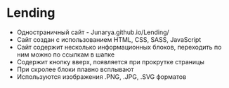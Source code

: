 # Lending

- Одностраничный сайт - Junarya.github.io/Lending/
- Сайт создан с использованием HTML, CSS, SASS, JavaScript
- Сайт содержит несколько информационных блоков, переходить по ним можно по ссылкам в шапке
- Содержит кнопку вверх, появляется при прокрутке страницы
- При скролее блоки плавно всплывают
- Используются изображения .PNG, .JPG, .SVG форматов
